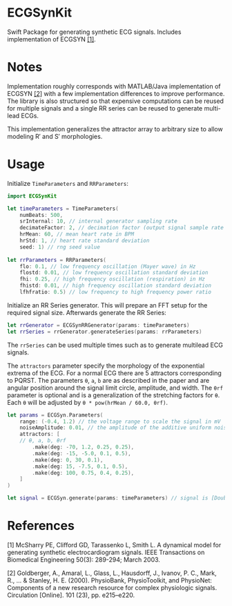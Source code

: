 # ECGSynKit

Swift Package for generating synthetic ECG signals. Includes implementation of ECGSYN [[1]](#1).

# Notes

Implementation roughly corresponds with MATLAB/Java implementation of ECGSYN [[2]](#2) with a few
implementation differences to improve performance. The library is also structured so that expensive
computations can be reused for multiple signals and a single RR series can be reused to generate multi-lead
ECGs.

This implementation generalizes the attractor array to arbitrary size to allow modeling R′ and S′ morphologies.

# Usage

Initialize `TimeParameters` and `RRParameters`:
```swift
import ECGSynKit

let timeParameters = TimeParameters(
    numBeats: 500,
    srInternal: 10, // internal generator sampling rate
    decimateFactor: 2, // decimation factor (output signal sample rate will be `srInternal / decimateFactor`)
    hrMean: 60, // mean heart rate in BPM
    hrStd: 1, // heart rate standard deviation
    seed: 1) // rng seed value
    
let rrParameters = RRParameters(
    flo: 0.1, // low frequency oscillation (Mayer wave) in Hz
    flostd: 0.01, // low frequency oscillation standard deviation
    fhi: 0.25, // high frequency oscillation (respiration) in Hz
    fhistd: 0.01, // high frequency oscillation standard deviation
    lfhfratio: 0.5) // low frequency to high frequency power ratio
```

Initialize an RR Series generator. This will prepare an FFT setup for the required signal size.
Afterwards generate the RR Series:

``` swift
let rrGenerator = ECGSynRRGenerator(params: timeParameters)
let rrSeries = rrGenerator.generateSeries(params: rrParameters)
```

The `rrSeries` can be used multiple times such as to generate multilead ECG signals.


The `attractors` parameter specify the morphology of the exponential extrema of the ECG. For a normal
ECG there are 5 attractors corresponding to PQRST. The parameters `θ`, `a`, `b` are as described in the paper
and are angular position around the signal limit circle, amplitude, and width. The `θrf` parameter is optional
and is a generalization of the stretching factors for `θ`. Each `θ` will be adjusted by `θ * pow(hrMean / 60.0, θrf)`.

``` swift
let params = ECGSyn.Parameters(
    range: (-0.4, 1.2) // the voltage range to scale the signal in mV
    noiseAmplitude: 0.01, // the amplitude of the additive uniform noise
    attractors: [
    // θ, a, b, θrf
        .make(deg: -70, 1.2, 0.25, 0.25),
        .make(deg: -15, -5.0, 0.1, 0.5),
        .make(deg: 0, 30, 0.1),
        .make(deg: 15, -7.5, 0.1, 0.5),
        .make(deg: 100, 0.75, 0.4, 0.25),
    ]
)

let signal = ECGSyn.generate(params: timeParameters) // signal is [Double]
```


# References

<a id="1">[1]</a>
McSharry PE, Clifford GD, Tarassenko L, Smith L. A dynamical model for generating synthetic electrocardiogram signals. IEEE Transactions on Biomedical Engineering 50(3): 289-294; March 2003.

<a id="2">[2]</a>
Goldberger, A., Amaral, L., Glass, L., Hausdorff, J., Ivanov, P. C., Mark, R., ... & Stanley, H. E. (2000). PhysioBank, PhysioToolkit, and PhysioNet: Components of a new research resource for complex physiologic signals. Circulation [Online]. 101 (23), pp. e215–e220.
